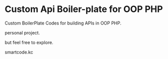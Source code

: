 # Custom Api Boiler-plate for OOP PHP
Custom BoilerPlate Codes for building APIs in OOP PHP.

personal project.

but feel free to explore.

smartcode.kc
